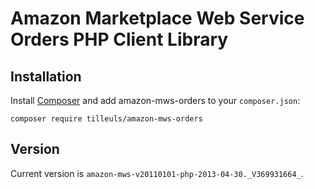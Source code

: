 Amazon Marketplace Web Service Orders PHP Client Library
=================================================

Installation
------------

Install [Composer](http://getcomposer.org/) and add amazon-mws-orders to your `composer.json`:

    composer require tilleuls/amazon-mws-orders

Version
-------

Current version is `amazon-mws-v20110101-php-2013-04-30._V369931664_`.
